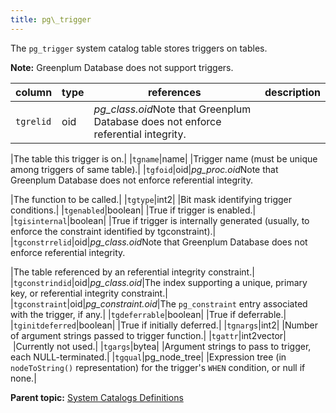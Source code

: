 ```yaml
---
title: pg\_trigger 
---
```


The `pg_trigger` system catalog table stores triggers on tables.

**Note:** Greenplum Database does not support triggers.

|column|type|references|description|
|------|----|----------|-----------|
|`tgrelid`|oid|*pg\_class.oid*Note that Greenplum Database does not enforce referential integrity.

|The table this trigger is on.|
|`tgname`|name| |Trigger name \(must be unique among triggers of same table\).|
|`tgfoid`|oid|*pg\_proc.oid*Note that Greenplum Database does not enforce referential integrity.

|The function to be called.|
|`tgtype`|int2| |Bit mask identifying trigger conditions.|
|`tgenabled`|boolean| |True if trigger is enabled.|
|`tgisinternal`|boolean| |True if trigger is internally generated \(usually, to enforce the constraint identified by tgconstraint\).|
|`tgconstrrelid`|oid|*pg\_class.oid*Note that Greenplum Database does not enforce referential integrity.

|The table referenced by an referential integrity constraint.|
|`tgconstrindid`|oid|*pg\_class.oid*|The index supporting a unique, primary key, or referential integrity constraint.|
|`tgconstraint`|oid|*pg\_constraint.oid*|The `pg_constraint` entry associated with the trigger, if any.|
|`tgdeferrable`|boolean| |True if deferrable.|
|`tginitdeferred`|boolean| |True if initially deferred.|
|`tgnargs`|int2| |Number of argument strings passed to trigger function.|
|`tgattr`|int2vector| |Currently not used.|
|`tgargs`|bytea| |Argument strings to pass to trigger, each NULL-terminated.|
|`tgqual`|pg\_node\_tree| |Expression tree \(in `nodeToString()` representation\) for the trigger's `WHEN` condition, or null if none.|

**Parent topic:** [System Catalogs Definitions](../system_catalogs/catalog_ref-html.html)

